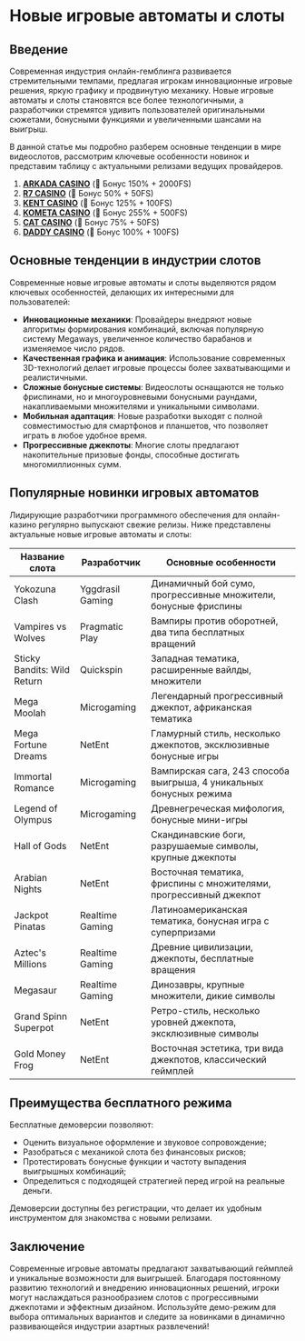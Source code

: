 # Новые игровые автоматы и слоты

## Введение

Современная индустрия онлайн-гемблинга развивается стремительными темпами, предлагая игрокам инновационные игровые решения, яркую графику и продвинутую механику. Новые игровые автоматы и слоты становятся все более технологичными, а разработчики стремятся удивить пользователей оригинальными сюжетами, бонусными функциями и увеличенными шансами на выигрыш.

В данной статье мы подробно разберем основные тенденции в мире видеослотов, рассмотрим ключевые особенности новинок и представим таблицу с актуальными релизами ведущих провайдеров.

1. **[ARKADA CASINO](https://clck.ru/3Hr27o "ARKADA CASINO")** (🎁 Бонус 150% + 2000FS)
2. **[R7 CASINO](https://clck.ru/3HsT58 "R7 CASINO")** (🎁 Бонус 50% + 50FS)
3. **[KENT CASINO](https://clck.ru/3MmjWQ "KENT CASINO")** (🎁 Бонус 125% + 100FS)
4. **[KOMETA CASINO](https://clck.ru/3JHf2X "KOMETA CASINO")** (🎁 Бонус 255% + 500FS)
5. **[CAT CASINO](https://clck.ru/3HsTGi "CAT CASINO")** (🎁 Бонус 75% + 50FS)
6. **[DADDY CASINO](https://clck.ru/3HsTSj "DADDY CASINO")** (🎁 Бонус 100% + 100FS)

## Основные тенденции в индустрии слотов

Современные новые игровые автоматы и слоты выделяются рядом ключевых особенностей, делающих их интересными для пользователей:

- **Инновационные механики**: Провайдеры внедряют новые алгоритмы формирования комбинаций, включая популярную систему Megaways, увеличенное количество барабанов и изменяемое число рядов.
- **Качественная графика и анимация**: Использование современных 3D-технологий делает игровые процессы более захватывающими и реалистичными.
- **Сложные бонусные системы**: Видеослоты оснащаются не только фриспинами, но и многоуровневыми бонусными раундами, накапливаемыми множителями и уникальными символами.
- **Мобильная адаптация**: Новые разработки выходят с полной совместимостью для смартфонов и планшетов, что позволяет играть в любое удобное время.
- **Прогрессивные джекпоты**: Многие слоты предлагают накопительные призовые фонды, способные достигать многомиллионных сумм.

## Популярные новинки игровых автоматов

Лидирующие разработчики программного обеспечения для онлайн-казино регулярно выпускают свежие релизы. Ниже представлены актуальные новые игровые автоматы и слоты:

| Название слота            | Разработчик         | Основные особенности                                                                 |
|---------------------------|---------------------|--------------------------------------------------------------------------------------|
| Yokozuna Clash            | Yggdrasil Gaming    | Динамичный бой сумо, прогрессивные множители, бонусные фриспины                     |
| Vampires vs Wolves        | Pragmatic Play      | Вампиры против оборотней, два типа бесплатных вращений                               |
| Sticky Bandits: Wild Return | Quickspin          | Западная тематика, расширенные вайлды, множители                                    |
| Mega Moolah               | Microgaming         | Легендарный прогрессивный джекпот, африканская тематика                             |
| Mega Fortune Dreams       | NetEnt              | Гламурный стиль, несколько джекпотов, эксклюзивные бонусные игры                    |
| Immortal Romance          | Microgaming         | Вампирская сага, 243 способа выигрыша, 4 уникальных бонусных режима                 |
| Legend of Olympus         | Microgaming         | Древнегреческая мифология, бонусные мини-игры                                       |
| Hall of Gods              | NetEnt              | Скандинавские боги, разрушаемые символы, крупные джекпоты                           |
| Arabian Nights            | NetEnt              | Восточная тематика, фриспины с множителями, прогрессивный джекпот                   |
| Jackpot Pinatas           | Realtime Gaming     | Латиноамериканская тематика, бонусная игра с суперпризами                           |
| Aztec's Millions          | Realtime Gaming     | Древние цивилизации, джекпоты, бесплатные вращения                                  |
| Megasaur                  | Realtime Gaming     | Динозавры, крупные множители, дикие символы                                         |
| Grand Spinn Superpot      | NetEnt              | Ретро-стиль, несколько уровней джекпота, эксклюзивные символы                       |
| Gold Money Frog           | NetEnt              | Восточная эстетика, три вида джекпотов, классический геймплей                       |

## Преимущества бесплатного режима

Бесплатные демоверсии позволяют:

- Оценить визуальное оформление и звуковое сопровождение;
- Разобраться с механикой слота без финансовых рисков;
- Протестировать бонусные функции и частоту выпадения выигрышных комбинаций;
- Определиться с подходящей стратегией перед игрой на реальные деньги.

Демоверсии доступны без регистрации, что делает их удобным инструментом для знакомства с новыми релизами.

## Заключение

Современные игровые автоматы предлагают захватывающий геймплей и уникальные возможности для выигрышей. Благодаря постоянному развитию технологий и внедрению инновационных решений, игроки могут наслаждаться разнообразием слотов с прогрессивными джекпотами и эффектным дизайном. Используйте демо-режим для выбора оптимальных вариантов и следите за новинками в динамично развивающейся индустрии азартных развлечений!
